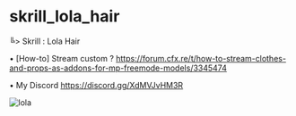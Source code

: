 # skrill_lola_hair

╚> Skrill : Lola Hair

• [How-to] Stream custom  ? 
https://forum.cfx.re/t/how-to-stream-clothes-and-props-as-addons-for-mp-freemode-models/3345474

• My Discord 
https://discord.gg/XdMVJvHM3R 

![lola](https://user-images.githubusercontent.com/119594378/205923527-121cef2d-bc46-422b-a428-07c033e17214.png)
